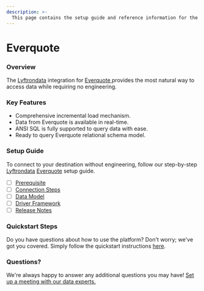 ```yaml
---
description: >-
  This page contains the setup guide and reference information for the Everquote source connector.
---
```


# Everquote

### Overview

The [Lyftrondata](https://www.lyftrondata.com/) integration for [Everquote](https://www.lyftrondata.com/integration/everquote/)[ ](https://www.lyftrondata.com/integration/everquote/)provides the most natural way to access data while requiring no engineering.

### Key Features

* Comprehensive incremental load mechanism.
* Data from Everquote is available in real-time.&#x20;
* ANSI SQL is fully supported to query data with ease.
* Ready to query Everquote relational schema model.

### Setup Guide

To connect to your destination without engineering, follow our step-by-step [Lyftrondata](https://www.lyftrondata.com/)  [Everquote](https://www.lyftrondata.com/integration/everquote/) setup guide.

* [ ] [Prerequisite](../../marketing-analytics/everquote/prerequisite.md)
* [ ] [Connection Steps](../../marketing-analytics/everquote/connection-steps.md)
* [ ] [Data Model](../../marketing-analytics/everquote/data-model/)
* [ ] [Driver Framework](../../marketing-analytics/everquote/driver-framework/)
* [ ] [Release Notes](../../marketing-analytics/everquote/release-notes.md)

### Quickstart Steps

Do you have questions about how to use the platform? Don't worry; we've got you covered. Simply follow the quickstart instructions [here](../../../quickstart-steps.md).

### Questions? <a href="#questions" id="questions"></a>

We're always happy to answer any additional questions you may have! [Set up a meeting with our data experts.](https://www.lyftrondata.com/book-a-meeting/)

